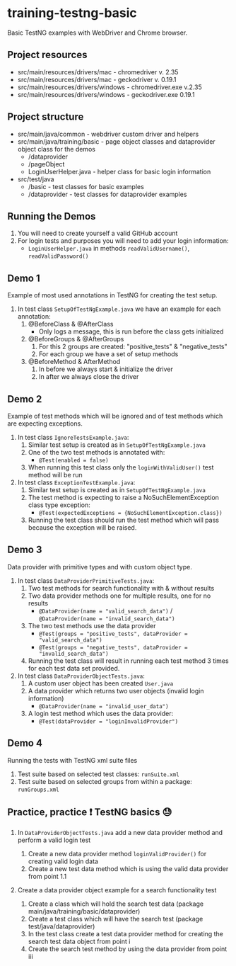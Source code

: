 # training-testng-basic 
Basic TestNG examples with WebDriver and Chrome browser.

## Project resources
* src/main/resources/drivers/mac - chromedriver v. 2.35
* src/main/resources/drivers/mac - geckodriver v. 0.19.1
* src/main/resources/drivers/windows - chromedriver.exe v.2.35
* src/main/resources/drivers/windows - geckodriver.exe 0.19.1

## Project structure
* src/main/java/common - webdriver custom driver and helpers
* src/main/java/training/basic - page object classes and dataprovider object class for the demos
    * /dataprovider
    * /pageObject
    * LoginUserHelper.java - helper class for basic login information
* src/test/java
    * /basic - test classes for basic examples
    * /dataprovider - test classes for dataprovider examples
    
## Running the Demos
1. You will need to create yourself a valid GitHub account
2. For login tests and purposes you will need to add your login information:
    * `LoginUserHelper.java` in methods `readValidUsername()`, `readValidPassword()`

## Demo 1
Example of most used annotations in TestNG for creating the test setup.

1. In test class `SetupOfTestNgExample.java` we have an example for each annotation:
    1. @BeforeClass & @AfterClass
        * Only logs a message, this is run before the class gets initialized
    2. @BeforeGroups & @AfterGroups
        1. For this 2 groups are created: "positive_tests" & "negative_tests"
        2. For each group we have a set of setup methods
    3. @BeforeMethod & AfterMethod
        1. In before we always start & initialize the driver
        2. In after we always close the driver 
        
## Demo 2
Example of test methods which will be ignored and of test methods which are expecting exceptions.

1. In test class `IgnoreTestsExample.java`:
    1. Similar test setup is created as in `SetupOfTestNgExample.java`
    2. One of the two test methods is annotated with:
        *  `@Test(enabled = false)`
    3. When running this test class only the `loginWithValidUser()` test method will be run
2. In test class `ExceptionTestExample.java`:
    1. Similar test setup is created as in `SetupOfTestNgExample.java`
    2. The test method is expecting to raise a NoSuchElementException class type exception:
        * `@Test(expectedExceptions = {NoSuchElementException.class})`
    3. Running the test class should run the test method which will pass because the exception will be raised.

## Demo 3
Data provider with primitive types and with custom object type.

1. In test class `DataProviderPrimitiveTests.java`:
    1. Two test methods for search functionality with & without results
    2. Two data provider methods one for multiple results, one for no results
        * `@DataProvider(name = "valid_search_data")` / `@DataProvider(name = "invalid_search_data")`
    3. The two test methods use the data provider 
        * `@Test(groups = "positive_tests", dataProvider = "valid_search_data")`
        * `@Test(groups = "negative_tests", dataProvider = "invalid_search_data")`
    4. Running the test class will result in running each test method 3 times for each test data set provided.
2. In test class `DataProviderObjectTests.java`:
    1. A custom user object has been created `User.java`
    2. A data provider which returns two user objects (invalid login information)
        * `@DataProvider(name = "invalid_user_data")`
    3. A login test method which uses the data provider:
        * `@Test(dataProvider = "loginInvalidProvider")`
    
## Demo 4
Running the tests with TestNG xml suite files

1. Test suite based on selected test classes: `runSuite.xml`
2. Test suite based on selected groups from within a package: `runGroups.xml`

## Practice, practice :exclamation: TestNG basics :sweat:
1. In `DataProviderObjectTests.java` add a new data provider method and perform a valid login test
    1. Create a new data provider method `loginValidProvider()` for creating valid login data
    2. Create a new test data method which is using the valid data provider from point 1.1

2. Create a data provider object example for a search functionality test
    1. Create a class which will hold the search test data (package main/java/training/basic/dataprovider)
    2. Create a test class which will have the search test (package test/java/dataprovider)
    3. In the test class create a test data provider method for creating the search test data object from point i
    4. Create the search test method by using the data provider from point iii